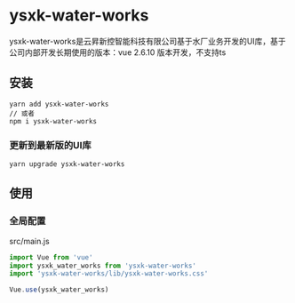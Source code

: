 # ysxk-water-works

ysxk-water-works是云昇新控智能科技有限公司基于水厂业务开发的UI库，基于公司内部开发长期使用的版本：vue 2.6.10 版本开发，不支持ts

## 安装
```
yarn add ysxk-water-works
// 或者
npm i ysxk-water-works
```

### 更新到最新版的UI库
```
yarn upgrade ysxk-water-works
```

## 使用

### 全局配置
src/main.js
``` js
import Vue from 'vue'
import ysxk_water_works from 'ysxk-water-works'
import 'ysxk-water-works/lib/ysxk-water-works.css'

Vue.use(ysxk_water_works)
```